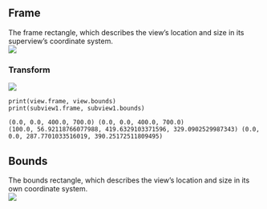 ## Frame
The frame rectangle, which describes the view’s location and size in its superview’s coordinate system. <br>
<img src="https://media.giphy.com/media/L6pWhuuD1n5MJLu1Rx/giphy.gif">

### Transform
<img src="https://media.giphy.com/media/EqRsHGnXRINs5eAico/giphy.gif">

```
print(view.frame, view.bounds)
print(subview1.frame, subview1.bounds)

(0.0, 0.0, 400.0, 700.0) (0.0, 0.0, 400.0, 700.0)
(100.0, 56.92118766077988, 419.6329103371596, 329.0902529987343) (0.0, 0.0, 287.7701033516019, 390.25172511809495)
```

## Bounds
The bounds rectangle, which describes the view’s location and size in its own coordinate system. <br>
<img src="https://media.giphy.com/media/mal5WEVeXBVfI2s3L7/giphy.gif">
